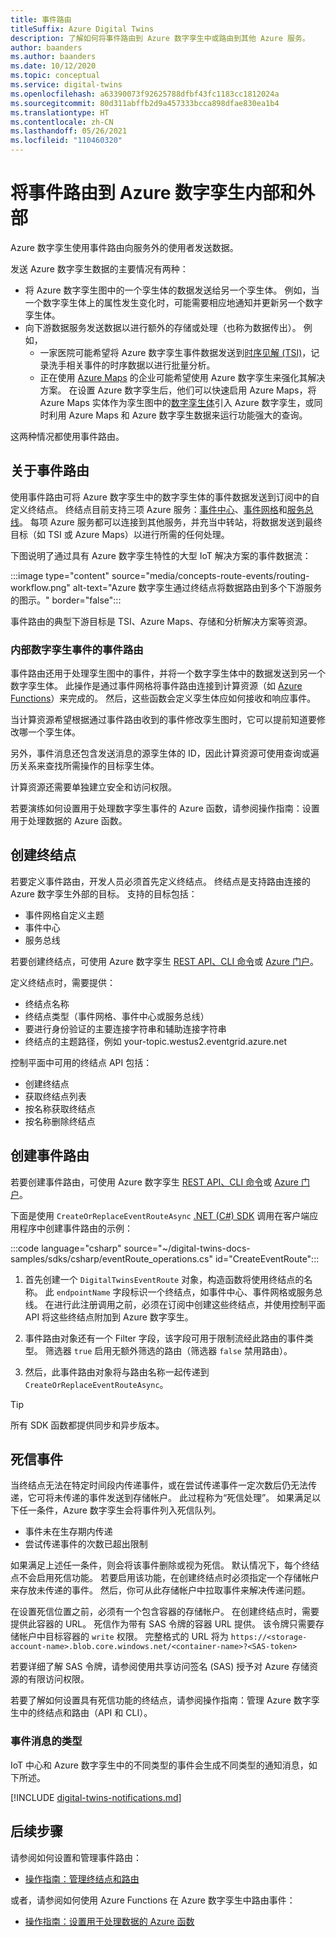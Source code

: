 ```yaml
---
title: 事件路由
titleSuffix: Azure Digital Twins
description: 了解如何将事件路由到 Azure 数字孪生中或路由到其他 Azure 服务。
author: baanders
ms.author: baanders
ms.date: 10/12/2020
ms.topic: conceptual
ms.service: digital-twins
ms.openlocfilehash: a63390073f92625788dfbf43fc1183cc1812024a
ms.sourcegitcommit: 80d311abffb2d9a457333bcca898dfae830ea1b4
ms.translationtype: HT
ms.contentlocale: zh-CN
ms.lasthandoff: 05/26/2021
ms.locfileid: "110460320"
---
```

# <a name="route-events-within-and-outside-of-azure-digital-twins"></a>将事件路由到 Azure 数字孪生内部和外部

Azure 数字孪生使用事件路由向服务外的使用者发送数据。 

发送 Azure 数字孪生数据的主要情况有两种：
* 将 Azure 数字孪生图中的一个孪生体的数据发送给另一个孪生体。 例如，当一个数字孪生体上的属性发生变化时，可能需要相应地通知并更新另一个数字孪生体。
* 向下游数据服务发送数据以进行额外的存储或处理（也称为数据传出）。 例如，
  - 一家医院可能希望将 Azure 数字孪生事件数据发送到[时序见解 (TSI)](../time-series-insights/overview-what-is-tsi.md)，记录洗手相关事件的时序数据以进行批量分析。
  - 正在使用 [Azure Maps](../azure-maps/about-azure-maps.md) 的企业可能希望使用 Azure 数字孪生来强化其解决方案。 在设置 Azure 数字孪生后，他们可以快速启用 Azure Maps，将 Azure Maps 实体作为孪生图中的[数字孪生体](concepts-twins-graph.md)引入 Azure 数字孪生，或同时利用 Azure Maps 和 Azure 数字孪生数据来运行功能强大的查询。

这两种情况都使用事件路由。

## <a name="about-event-routes"></a>关于事件路由

使用事件路由可将 Azure 数字孪生中的数字孪生体的事件数据发送到订阅中的自定义终结点。 终结点目前支持三项 Azure 服务：[事件中心](../event-hubs/event-hubs-about.md)、[事件网格](../event-grid/overview.md)和[服务总线](../service-bus-messaging/service-bus-messaging-overview.md)。 每项 Azure 服务都可以连接到其他服务，并充当中转站，将数据发送到最终目标（如 TSI 或 Azure Maps）以进行所需的任何处理。

下图说明了通过具有 Azure 数字孪生特性的大型 IoT 解决方案的事件数据流：

:::image type="content" source="media/concepts-route-events/routing-workflow.png" alt-text="Azure 数字孪生通过终结点将数据路由到多个下游服务的图示。" border="false":::

事件路由的典型下游目标是 TSI、Azure Maps、存储和分析解决方案等资源。

### <a name="event-routes-for-internal-digital-twin-events"></a>内部数字孪生事件的事件路由

事件路由还用于处理孪生图中的事件，并将一个数字孪生体中的数据发送到另一个数字孪生体。 此操作是通过事件网格将事件路由连接到计算资源（如 [Azure Functions](../azure-functions/functions-overview.md)）来完成的。 然后，这些函数会定义孪生体应如何接收和响应事件。 

当计算资源希望根据通过事件路由收到的事件修改孪生图时，它可以提前知道要修改哪一个孪生体。 

另外，事件消息还包含发送消息的源孪生体的 ID，因此计算资源可使用查询或遍历关系来查找所需操作的目标孪生体。 

计算资源还需要单独建立安全和访问权限。

若要演练如何设置用于处理数字孪生事件的 Azure 函数，请参阅操作指南：设置用于处理数据的 Azure 函数。

## <a name="create-an-endpoint"></a>创建终结点

若要定义事件路由，开发人员必须首先定义终结点。 终结点是支持路由连接的 Azure 数字孪生外部的目标。 支持的目标包括：
* 事件网格自定义主题
* 事件中心
* 服务总线

若要创建终结点，可使用 Azure 数字孪生 [REST API、CLI 命令](how-to-manage-routes-apis-cli.md#create-an-endpoint-for-azure-digital-twins)或 [Azure 门户](how-to-manage-routes-portal.md#create-an-endpoint-for-azure-digital-twins)。

定义终结点时，需要提供：
* 终结点名称
* 终结点类型（事件网格、事件中心或服务总线）
* 要进行身份验证的主要连接字符串和辅助连接字符串 
* 终结点的主题路径，例如 your-topic.westus2.eventgrid.azure.net

控制平面中可用的终结点 API 包括：
* 创建终结点
* 获取终结点列表
* 按名称获取终结点
* 按名称删除终结点

## <a name="create-an-event-route"></a>创建事件路由
 
若要创建事件路由，可使用 Azure 数字孪生 [REST API、CLI 命令](how-to-manage-routes-apis-cli.md#create-an-event-route)或 [Azure 门户](how-to-manage-routes-portal.md#create-an-event-route)。

下面是使用 `CreateOrReplaceEventRouteAsync` [.NET (C#) SDK](/dotnet/api/overview/azure/digitaltwins/client?view=azure-dotnet&preserve-view=true) 调用在客户端应用程序中创建事件路由的示例： 

:::code language="csharp" source="~/digital-twins-docs-samples/sdks/csharp/eventRoute_operations.cs" id="CreateEventRoute":::

1. 首先创建一个 `DigitalTwinsEventRoute` 对象，构造函数将使用终结点的名称。 此 `endpointName` 字段标识一个终结点，如事件中心、事件网格或服务总线。 在进行此注册调用之前，必须在订阅中创建这些终结点，并使用控制平面 API 将这些终结点附加到 Azure 数字孪生。

2. 事件路由对象还有一个 Filter 字段，该字段可用于限制流经此路由的事件类型。 筛选器 `true` 启用无额外筛选的路由（筛选器 `false` 禁用路由）。 

3. 然后，此事件路由对象将与路由名称一起传递到 `CreateOrReplaceEventRouteAsync`。

> [!TIP]
> 所有 SDK 函数都提供同步和异步版本。

## <a name="dead-letter-events"></a>死信事件

当终结点无法在特定时间段内传递事件，或在尝试传递事件一定次数后仍无法传递，它可将未传递的事件发送到存储帐户。 此过程称为“死信处理”。 如果满足以下任一条件，Azure 数字孪生会将事件列入死信队列。 

* 事件未在生存期内传递
* 尝试传递事件的次数已超出限制

如果满足上述任一条件，则会将该事件删除或视为死信。 默认情况下，每个终结点不会启用死信功能。 若要启用该功能，在创建终结点时必须指定一个存储帐户来存放未传递的事件。 然后，你可从此存储帐户中拉取事件来解决传递问题。

在设置死信位置之前，必须有一个包含容器的存储帐户。 在创建终结点时，需要提供此容器的 URL。 死信作为带有 SAS 令牌的容器 URL 提供。 该令牌只需要存储帐户中目标容器的 `write` 权限。 完整格式的 URL 将为 `https://<storage-account-name>.blob.core.windows.net/<container-name>?<SAS-token>`

若要详细了解 SAS 令牌，请参阅使用共享访问签名 (SAS) 授予对 Azure 存储资源的有限访问权限。

若要了解如何设置具有死信功能的终结点，请参阅操作指南：管理 Azure 数字孪生中的终结点和路由（API 和 CLI）。

### <a name="types-of-event-messages"></a>事件消息的类型

IoT 中心和 Azure 数字孪生中的不同类型的事件会生成不同类型的通知消息，如下所述。

[!INCLUDE [digital-twins-notifications.md](../../includes/digital-twins-notifications.md)]

## <a name="next-steps"></a>后续步骤

请参阅如何设置和管理事件路由：
* [操作指南：管理终结点和路由](how-to-manage-routes-apis-cli.md)

或者，请参阅如何使用 Azure Functions 在 Azure 数字孪生中路由事件：
* [操作指南：设置用于处理数据的 Azure 函数](how-to-create-azure-function.md)